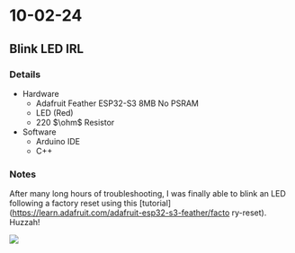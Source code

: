 # 10-02-24

## Blink LED IRL

### Details

- Hardware
  - Adafruit Feather ESP32-S3 8MB No PSRAM
  - LED (Red)
  - 220 $\ohm$ Resistor
- Software
  - Arduino IDE
  - C++

### Notes

After many long hours of troubleshooting, I was finally able to blink an LED following a factory reset using this [tutorial](https://learn.adafruit.com/adafruit-esp32-s3-feather/facto	ry-reset). Huzzah!

![](C:\Repositories\coffee-scale\logbook\10-02-24.assets\IMG_8657.jpg)



